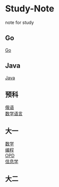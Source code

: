 # Study-Note

note for study
## Go

[Go](/Go/readme.md)

## Java

[Java](/Java/readme.md)

## 预科

[俄语](RussianLanguage/readme.md)  
[数学语言](MathsLanguage/readme.md)  

## 大一

[数学](Math/readme.md)  
[编程](Program/readme.md)  
[OPD](OPD/readme.md)  
[信息学](InformationScience/readme.md)

## 大二

<!--pull request example-->
